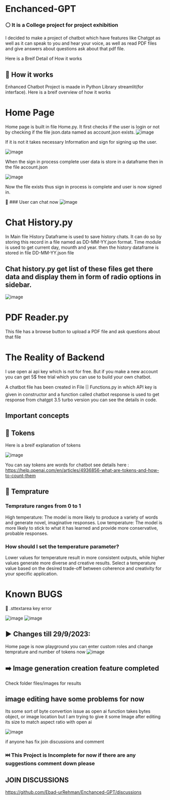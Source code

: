 # Enchanced-GPT

### ⚪ It is a College project for project exhibition

I decided to make a project of chatbot which have features like Chatgpt as well as it can speak to you and hear your voice, as well as read PDF files and give answers about questions ask about that pdf file.

Here is a Breif Detail of How it works

## 🔵 How it works

Enhanced Chatbot Project is maade in Python Library streamlit(for interface). Here is a breif overview of how it works

# Home Page
Home page is built in file Home.py. It first checks if the user is login or not by checking if the file json.data named as account.json exists.
![image](https://github.com/Ebad-urRehman/Enchanced-GPT/assets/125203236/7dc0ed2b-e8e7-4dc1-8752-1ad40b8149cb)

If it is not it takes necessary Information and sign for signing up the user.

![image](https://github.com/Ebad-urRehman/Enchanced-GPT/assets/125203236/18234564-d5ed-41ef-8c57-904489a3986d)

When the sign in process complete user data is store in a dataframe then in the file account.json


![image](https://github.com/Ebad-urRehman/Enchanced-GPT/assets/125203236/f4fd52d0-720f-4e5a-8af6-a289a9785cd3)

Now the file exists thus sign in process is complete and user is now signed in.

🙂 ### User can chat now
![image](https://github.com/Ebad-urRehman/Enchanced-GPT/assets/125203236/c30581c9-6a86-4066-8c4e-fad3401e68de)


# Chat History.py
In Main file History Dataframe is used to save history chats.
It can do so by storing this record in a file named as DD-MM-YY.json format.
Time module is used to get current day, mounth and year.
then the history dataframe is stored in file DD-MM-YY.json file

## Chat history.py get list of these files get there data and display them in form of radio options in sidebar.

![image](https://github.com/Ebad-urRehman/Enchanced-GPT/assets/125203236/4ccc34b3-69ae-40f0-a194-a3c436512b13)

# PDF Reader.py
This file has a browse button to upload a PDF file and ask questions about that file

# The Reality of Backend
I use open ai api key which is not for free.
But if you make a new account you can get 5$ free trial which you can use to build your own chatbot.

A chatbot file has been created in File 🗄️ Functions.py in which API key is given in constructor and a function called chatbot response is used to get response from chatgpt 3.5 turbo version you can see the details in code.

## Important concepts

## 🔴 Tokens
Here is a breif explanation of tokens

![image](https://github.com/Ebad-urRehman/Enchanced-GPT/assets/125203236/07c6aa06-d617-49b3-a32f-fadf3c7ce045)

You can say tokens are words for chatbot
see details here : https://help.openai.com/en/articles/4936856-what-are-tokens-and-how-to-count-them

## 🔴 Temprature
### Temprature ranges from 0 to 1
High temperature: The model is more likely to produce a variety of words and generate novel, imaginative responses.
Low temperature: The model is more likely to stick to what it has learned and provide more conservative, probable responses.

### How should I set the temperature parameter?
Lower values for temperature result in more consistent outputs, while higher values generate more diverse and creative results. Select a temperature value based on the desired trade-off between coherence and creativity for your specific application.
# Known BUGS
🔴 .sttextarea key error

![image](https://github.com/Ebad-urRehman/Enchanced-GPT/assets/125203236/956dc8a4-e4d1-4ced-8dce-ecaf2ad0599b)
![image](https://github.com/Ebad-urRehman/Enchanced-GPT/assets/125203236/1bd5aba4-50bb-4d3b-90e8-4a49aad00120)

## ▶️ Changes till 29/9/2023:
Home page is now playground you can enter custom roles and change temprature and number of tokens now
![image](https://github.com/Ebad-urRehman/Enchanced-GPT/assets/125203236/b37843c0-5e4a-4d5a-b69a-f9fbcbaa4879)

## ➡️ Image generation creation feature completed
Check folder files/images for results
## image editing have some problems for now 
Its some sort of byte convertion issue as open ai function takes bytes object, or image location but I am trying to give it some Image after editing its size to match aspect ratio with open ai 

![image](https://github.com/Ebad-urRehman/Enchanced-GPT/assets/125203236/a9ea50c9-66a6-433f-9bb5-4d0b4a91b855)

if anyone has fix join discussions and comment
### ⏭️ This Project is Incomplete for now if there are any suggestions comment down please
## JOIN DISCUSSIONS
https://github.com/Ebad-urRehman/Enchanced-GPT/discussions
